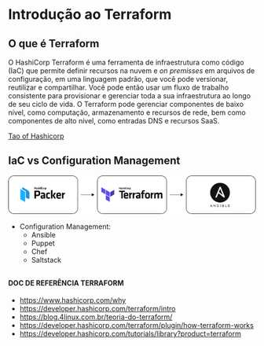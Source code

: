# Introdução ao Terraform

## O que é Terraform

O HashiCorp Terraform é uma ferramenta de infraestrutura como código (IaC) que permite definir recursos na nuvem e *on premisses* em arquivos de configuração, em uma linguagem padrão, que você pode versionar, reutilizar e compartilhar. Você pode então usar um fluxo de trabalho consistente para provisionar e gerenciar toda a sua infraestrutura ao longo de seu ciclo de vida. O Terraform pode gerenciar componentes de baixo nível, como computação, armazenamento e recursos de rede, bem como componentes de alto nível, como entradas DNS e recursos SaaS.

[Tao of Hashicorp](https://www.hashicorp.com/tao-of-hashicorp "Tao of Hashicorp")

## IaC vs Configuration Management

<div align="center">

![cloud-provisioning-workflow](./images/cloud-provisioning-diagram.png)

</div>

- Configuration Management:
    - Ansible
    - Puppet
    - Chef
    - Saltstack

## 

#### DOC DE REFERÊNCIA TERRAFORM

- https://www.hashicorp.com/why
- https://developer.hashicorp.com/terraform/intro
- https://blog.4linux.com.br/teoria-do-terraform/
- https://developer.hashicorp.com/terraform/plugin/how-terraform-works
- https://developer.hashicorp.com/tutorials/library?product=terraform
